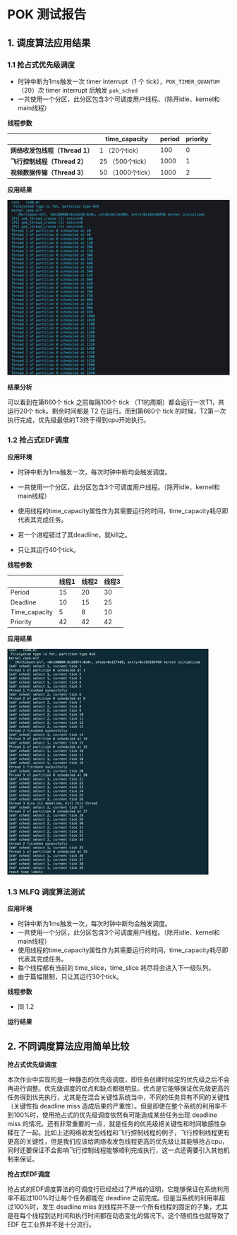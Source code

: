 # POK 测试报告

## 1. 调度算法应用结果

### 1.1 抢占式优先级调度

* 时钟中断为1ms触发一次 timer interrupt（1 个 tick），`POK_TIMER_QUANTUM`（20）次 timer interrupt 后触发 `pok_sched`
* 一共使用一个分区，此分区包含3个可调度用户线程。（除开idle、kernel和main线程）

**线程参数**

|                                | time_capacity     | period | priority |
| :----------------------------- | ----------------- | ------ | -------- |
| **网络收发包线程（Thread 1）** | 1 （20个tick）    | 100    | 0        |
| **飞行控制线程（Thread 2）**   | 25 （500个tick）  | 1000   | 1        |
| **视频数据传输（Thread 3）**   | 50 （1000个tick） | 1000   | 2        |

**应用结果**

 <img src="POK 测试报告.assets/Screen Shot 2020-12-12 at 7.42.44 PM.png" alt="image-20201212201544778" style="zoom:50%;" />

**结果分析**

可以看到在第660个 tick 之前每隔100个 tick （T1的周期）都会运行一次T1，共运行20个 tick。剩余时间都是 T2 在运行。而到第660个 tick 的时候，T2第一次执行完成，优先级最低的T3终于得到cpu开始执行。



### 1.2 抢占式EDF调度

**应用环境**

* 时钟中断为1ms触发一次，每次时钟中断均会触发调度。

* 一共使用一个分区，此分区包含3个可调度用户线程。（除开idle、kernel和main线程）
* 使用线程的time_capacity属性作为其需要运行的时间，time_capacity耗尽即代表其完成任务。
* 若一个进程错过了其deadline，就kill之。
* 只让其运行40个tick。

**线程参数**

|               | 线程1 | 线程2 | 线程3 |
| ------------- | ----- | ----- | ----- |
| Period        | 15    | 20    | 30    |
| Deadline      | 10    | 15    | 25    |
| Time_capacity | 5     | 8     | 10    |
| Priority      | 42    | 42    | 42    |

**应用结果**

 <img src="POK 测试报告.assets/image-20201212201544778.png" alt="image-20201212201544778" style="zoom:50%;" />



### 1.3 MLFQ 调度算法测试

**应用环境**

* 时钟中断为1ms触发一次，每次时钟中断均会触发调度。
* 一共使用一个分区，此分区包含3个可调度用户线程。（除开idle、kernel和main线程）
* 使用线程的time_capacity属性作为其需要运行的时间，time_capacity耗尽即代表其完成任务。
* 每个线程都有当前的 time_slice，time_slice 耗尽将会进入下一级队列。
* 由于篇幅限制，只让其运行30个tick。

**线程参数**

* 同 1.2 

**运行结果**



## 2. 不同调度算法应用简单比较

**抢占式优先级调度**

本次作业中实现的是一种静态的优先级调度，即任务创建时给定的优先级之后不会再进行调整。优先级调度的优点和缺点都很明显。优点是它能够保证优先级更高的任务得到优先执行，尤其是在混合关键性系统当中，不同的任务具有不同的关键性（关键性指 deadline miss 造成后果的严重性）。但是即使在整个系统的利用率不到100%时，使用抢占式的优先级调度依然有可能造成某些任务出现 deadline miss 的情况。还有非常重要的一点，就是任务的优先级把关键性和时间敏感性杂糅在了一起。比如上述网络收发包线程和飞行控制线程的例子，飞行控制线程更有更高的关键性，但是我们应该给网络收发包线程更高的优先级让其能够抢占cpu，同时还要保证不会影响飞行控制线程能够顺利完成执行，这一点还需要引入其他机制来保证。

**抢占式EDF调度**

抢占式的EDF调度算法的可调度行已经经过了严格的证明，它能够保证在系统利用率不超过100%时让每个任务都能在 deadline 之前完成。但是当系统的利用率超过100%时，发生 deadline miss 的线程并不是一个所有线程的固定的子集，尤其是在每个线程到达时间和执行时间都在动态变化的情况下。这个随机性也就导致了 EDF 在工业界并不是十分流行。